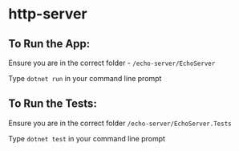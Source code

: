 # http-server

## To Run the App:

Ensure you are in the correct folder - `/echo-server/EchoServer`

Type `dotnet run` in your command line prompt

## To Run the Tests:

Ensure you are in the correct folder `/echo-server/EchoServer.Tests`

Type `dotnet test` in your command line prompt
